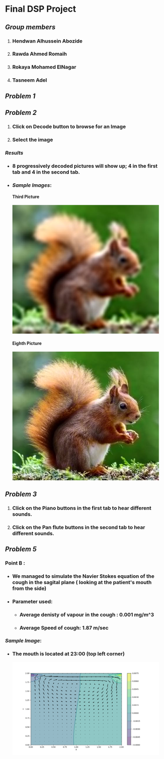 # __Final DSP Project__

## _Group members_

1. ### Hendwan Alhussein Abozide
2. ### Rawda Ahmed Romaih
3. ### Rokaya Mohamed ElNagar
4. ### Tasneem Adel



## _Problem 1_



## _Problem 2_

1. ### Click on Decode button to browse for an Image
2. ### Select the image 

### **_Results_**

* ### **8** progressively decoded pictures will show up; 4 in the **first tab** and 4 in the **second tab**.

* ### _Sample Images_:

   #### Third Picture

   ![Third picture](Images/out3.jpeg)

   #### Eighth Picture
  
   ![Eighth picture](Images/out8.jpeg)

## _Problem 3_

1. ### Click on the Piano buttons in the **first tab** to hear different sounds.

2. ### Click on the Pan flute buttons in the **second tab** to hear different sounds.

## _Problem 5_

### **Point B :**

* ### We managed to simulate the Navier Stokes equation of the cough in the **sagital plane**  ( looking at the patient's mouth from the side)

* ### Parameter used:
   * ### Average denisty of vapour in the cough : 0.001 mg/m^3 
   * ### Average Speed of cough: 1.87 m/sec

### _Sample Image_:

* ### The mouth is located at 23:00 (top left corner)

  ![Eighth picture](Images/Sagital_Plane.png)











